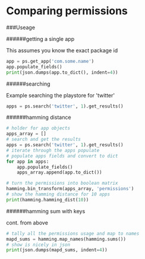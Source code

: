 # Comparing permissions #

###Useage

######getting a single app

This assumes you know the exact package id
```python
app = ps.get_app('com.some.name')
app.populate_fields()
print(json.dumps(app.to_dict(), indent=4))
```

######searching

Example searching the playstore for 'twitter'
```python
apps = ps.search('twitter', 1).get_results()
```

######hamming distance

```python
# holder for app objects
apps_array = []
# search and get the results
apps = ps.search('twitter', 1).get_results()
# iterate through the apps populate
# populate apps fields and convert to dict
for app in apps:
    app.populate_fields()
    apps_array.append(app.to_dict())

# turn the permissions into boolean matrix 
hamming.bin_transform(apps_array, 'permissions')
# show the hamming distance for 10 apps
print(hamming.hamming_dist(10))
```

######hamming sum with keys

cont. from above
```python
# tally all the permissions usage and map to names
mapd_sums = hamming.map_names(hamming.sums())
# show is nicely in json
print(json.dumps(mapd_sums, indent=4))
```
